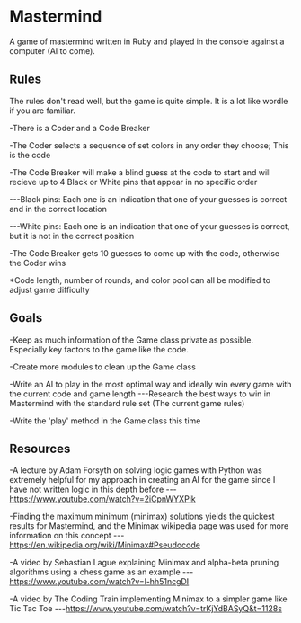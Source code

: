 # Mastermind
A game of mastermind written in Ruby and played in the console against a computer (AI to come).
## Rules
The rules don't read well, but the game is quite simple. It is a lot like wordle if you are familiar.

-There is a Coder and a Code Breaker

-The Coder selects a sequence of set colors in any order they choose; This is the code

-The Code Breaker will make a blind guess at the code to start and will recieve up to 4 Black or White pins that appear in no specific order

---Black pins: Each one is an indication that one of your guesses is correct and in the correct location

---White pins: Each one is an indication that one of your guesses is correct, but it is not in the correct position

-The Code Breaker gets 10 guesses to come up with the code, otherwise the Coder wins

*Code length, number of rounds, and color pool can all be modified to adjust game difficulty

## Goals
-Keep as much information of the Game class private as possible. Especially key factors to the game like the code.

-Create more modules to clean up the Game class

-Write an AI to play in the most optimal way and ideally win every game with the current code and game length
---Research the best ways to win in Mastermind with the standard rule set (The current game rules)

-Write the 'play' method in the Game class this time

## Resources
-A lecture by Adam Forsyth on solving logic games with Python was extremely helpful for my approach in creating an AI for the game since I have not written logic in this depth before
---https://www.youtube.com/watch?v=2iCpnWYXPik 

-Finding the maximum minimum (minimax) solutions yields the quickest results for Mastermind, and the Minimax wikipedia page was used for more information on this concept
---https://en.wikipedia.org/wiki/Minimax#Pseudocode

-A video by Sebastian Lague explaining Minimax and alpha-beta pruning algorithms using a chess game as an example
---https://www.youtube.com/watch?v=l-hh51ncgDI 

-A video by The Coding Train implementing Minimax to a simpler game like Tic Tac Toe
---https://www.youtube.com/watch?v=trKjYdBASyQ&t=1128s 